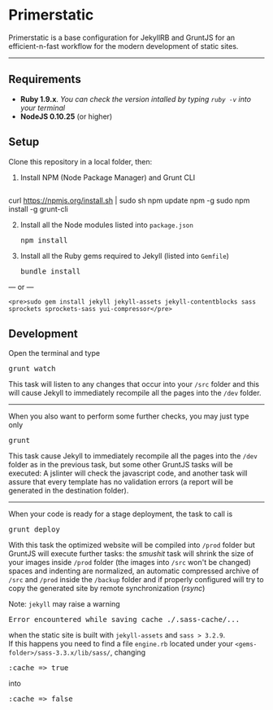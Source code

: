 Primerstatic
===

Primerstatic is a base configuration for JekyllRB and GruntJS for an efficient-n-fast 
workflow for the modern development of static sites.
***

Requirements
---

- **Ruby 1.9.x**. *You can check the version intalled by typing `ruby -v` into your terminal*
- **NodeJS 0.10.25** (or higher) 


Setup
---
Clone this repository in a local folder, then:


1. Install NPM (Node Package Manager) and Grunt CLI
    <pre>
curl https://npmjs.org/install.sh | sudo sh
npm update npm -g
sudo npm install -g grunt-cli
</pre>


2. Install all the Node modules listed into `package.json`
    <pre>npm install</pre>


3. Install all the Ruby gems required to Jekyll (listed into `Gemfile`)

    <pre>bundle install</pre>
&mdash; or &mdash;

    <pre>sudo gem install jekyll jekyll-assets jekyll-contentblocks sass sprockets sprockets-sass yui-compressor</pre>


Development
---

Open the terminal and type

<pre>grunt watch</pre>

This task will listen to any changes that occur into your `/src` folder and   this will cause Jekyll to immediately recompile all the pages into the `/dev` folder.
***

When you also want to perform some further checks, you may just type only

<pre>grunt</pre>

This task cause Jekyll to immediately recompile all the pages into the `/dev` folder as in the previous task, but some other GruntJS tasks will be executed: A jslinter will check the javascript code, and another task will assure that every template has no validation errors (a report will be generated in the destination folder).
***

When your code is ready for a stage deployment, the task to call is 

<pre>grunt deploy</pre>

With this task the optimized website will be compiled into `/prod` folder
but GruntJS will execute further tasks: the *smushit* task will shrink the size of your images inside `/prod` folder (the images into `/src` won't be changed) spaces and indenting are normalized, an automatic compressed archive of `/src` and `/prod` inside the `/backup` folder and if properly configured will try to copy the generated site by remote synchronization (*rsync*)



Note: `jekyll` may raise a warning 

<pre>Error encountered while saving cache ./.sass-cache/...</pre>

when the static site is built with `jekyll-assets` and `sass > 3.2.9`.  
If this happens you need to find a file `engine.rb` located under your `<gems-folder>/sass-3.3.x/lib/sass/`, changing 

<pre>:cache => true</pre>

into

<pre>:cache => false</pre>
